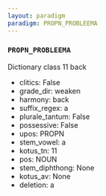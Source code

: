 ```yaml
---
layout: paradigm
paradigm: PROPN_PROBLEEMA
---
```

### ` PROPN_PROBLEEMA `

Dictionary class 11 back
* clitics: False
* grade_dir: weaken
* harmony: back
* suffix_regex: a
* plurale_tantum: False
* possessive: False
* upos: PROPN
* stem_vowel: a
* kotus_tn: 11
* pos: NOUN
* stem_diphthong: None
* kotus_av: None
* deletion: a
